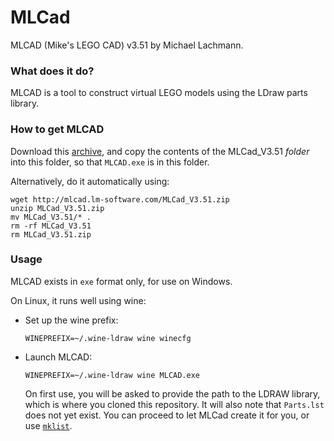 # MLCad

MLCAD (Mike's LEGO CAD) v3.51 by Michael Lachmann.

### What does it do?

MLCAD is a tool to construct virtual LEGO models using the LDraw parts library.

### How to get MLCAD

Download this [archive](http://mlcad.lm-software.com/MLCad_V3.51.zip), and copy the contents of the MLCad_V3.51 *folder* into this folder, so that `MLCAD.exe` is in this folder.

Alternatively, do it automatically using:

```
wget http://mlcad.lm-software.com/MLCad_V3.51.zip
unzip MLCad_V3.51.zip
mv MLCad_V3.51/* .
rm -rf MLCad_V3.51
rm MLCad_V3.51.zip
```

### Usage

MLCAD exists in `exe` format only, for use on Windows.

On Linux, it runs well using wine:

- Set up the wine prefix:

    ```
    WINEPREFIX=~/.wine-ldraw wine winecfg
    ```

- Launch MLCAD:

    ```
    WINEPREFIX=~/.wine-ldraw wine MLCAD.exe
    ```

  On first use, you will be asked to provide the path to the LDRAW library,
  which is where you cloned this repository. It will also note that `Parts.lst`
  does not yet exist. You can proceed to let MLCad create it for you, or use
  [`mklist`](../mklist).

